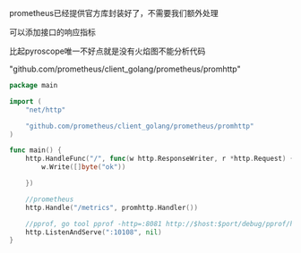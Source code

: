 prometheus已经提供官方库封装好了，不需要我们额外处理

可以添加接口的响应指标

比起pyroscope唯一不好点就是没有火焰图不能分析代码

"github.com/prometheus/client_golang/prometheus/promhttp"

```go
package main

import (
	"net/http"

	"github.com/prometheus/client_golang/prometheus/promhttp"
)

func main() {
	http.HandleFunc("/", func(w http.ResponseWriter, r *http.Request) {
		w.Write([]byte("ok"))

	})

	//prometheus
	http.Handle("/metrics", promhttp.Handler())

	//pprof, go tool pprof -http=:8081 http://$host:$port/debug/pprof/heap
	http.ListenAndServe(":10108", nil)
}

```
